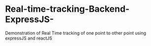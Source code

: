 # Real-time-tracking-Backend-ExpressJS-
Demonstration of Real Time tracking of one point to other point using expressJS and reactJS
